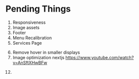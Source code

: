 # Pending Things

1. Responsiveness
   <!-- 2. Blog Layout -->
   <!-- 2. All services page -->
2. Image assets
3. Footer
4. Menu Recalibration
   <!-- 7. Slider -->
   <!-- 8. Accordian -->
5. Services Page
<!-- 10. Documents section -->
6. Remove hover in smaller displays
7. Image optimization nextjs https://www.youtube.com/watch?v=AnSftXHwBFw

<!-- 9. Dropdown -->
<!-- 10. Card Flip -->
<!-- 11. Reviews Carousel -->

12.
